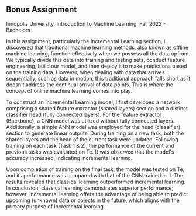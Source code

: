 ## Bonus Assignment
Innopolis University, 
Introduction to Machine Learning, Fall 2022 - Bachelors

In this assignment, particularly the Incremental Learning section, I discovered that traditional machine learning methods, 
also known as offline machine learning, function effectively when we possess all the data upfront. 
We typically divide this data into training and testing sets, conduct feature engineering, build our model, 
and then deploy it to make predictions based on the training data. 
However, when dealing with data that arrives sequentially, such as data in motion, 
this traditional approach falls short as it doesn't address the continual arrival of data points. 
This is where the concept of online machine learning comes into play.

To construct an Incremental Learning model, 
I first developed a network comprising a shared feature extractor (shared layers) section and a distinct classifier head (fully connected layers). 
For the feature extractor (Backbone), a CNN model was utilized without fully connected layers. 
Additionally, a simple ANN model was employed for the head (classifier) section to generate linear outputs. 
During training on a new task, both the shared layers and the head of the current task were updated. 
Following training on each task (Task 1 & 2), the performance of the current and previous tasks was evaluated on Te. 
It was observed that the model's accuracy increased, indicating incremental learning.

Upon completion of training on the final task, the model was tested on Te, and its performance was compared with that of the CNN trained in II. 
The results revealed that classical learning outperformed incremental learning. 
In conclusion, classical learning demonstrates superior performance; 
however, incremental learning offers the advantage of being able to predict upcoming (unknown) data or objects in the future, 
which aligns with the primary purpose of incremental learning.

